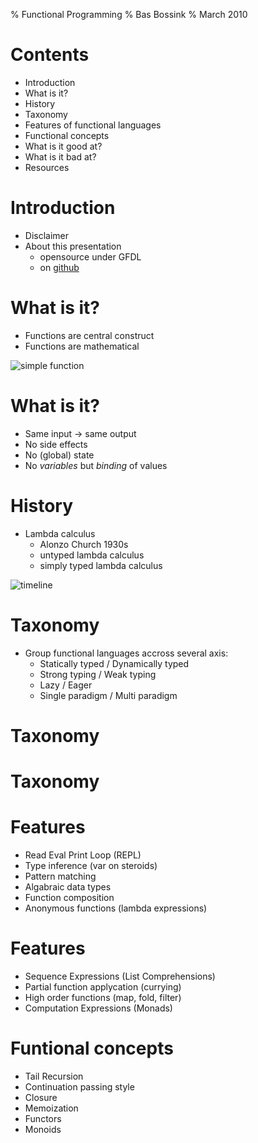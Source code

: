 % Functional Programming
% Bas Bossink
% March 2010

# Contents

- Introduction
- What is it?
- History
- Taxonomy
- Features of functional languages
- Functional concepts
- What is it good at?
- What is it bad at?
- Resources

# Introduction

- Disclaimer
- About this presentation
    + opensource under GFDL
    + on [github][gh]

[gh]: http://github.com/basbossink/presentations "Presentations on github"

# What is it?

- Functions are central construct
- Functions are mathematical  

![simple function](/parabola.png "A simple function")

# What is it?

- Same input -> same output
- No side effects
- No (global) state
- No *variables* but *binding* of values

# History

- Lambda calculus 
    + Alonzo Church 1930s
    + untyped lambda calculus
    + simply typed lambda calculus  

![timeline](/languages.png "Abbreviated genealogy of functional programming languages")

# Taxonomy

- Group functional languages accross several axis:
    + Statically typed / Dynamically typed
    + Strong typing / Weak typing
    + Lazy / Eager
    + Single paradigm / Multi paradigm

# Taxonomy

<object data="/dynamic-static-strong-weak.svg" type="image/svg+xml"/>

# Taxonomy 

<object data="/lazy-eager-single-multi.svg" type="image/svg+xml"/>

# Features

- Read Eval Print Loop (REPL)
- Type inference (var on steroids)
- Pattern matching
- Algabraic data types
- Function composition
- Anonymous functions (lambda expressions) 

# Features

- Sequence Expressions (List Comprehensions)
- Partial function applycation (currying)
- High order functions (map, fold, filter)
- Computation Expressions (Monads)

# Funtional concepts

- Tail Recursion
- Continuation passing style
- Closure
- Memoization
- Functors
- Monoids
